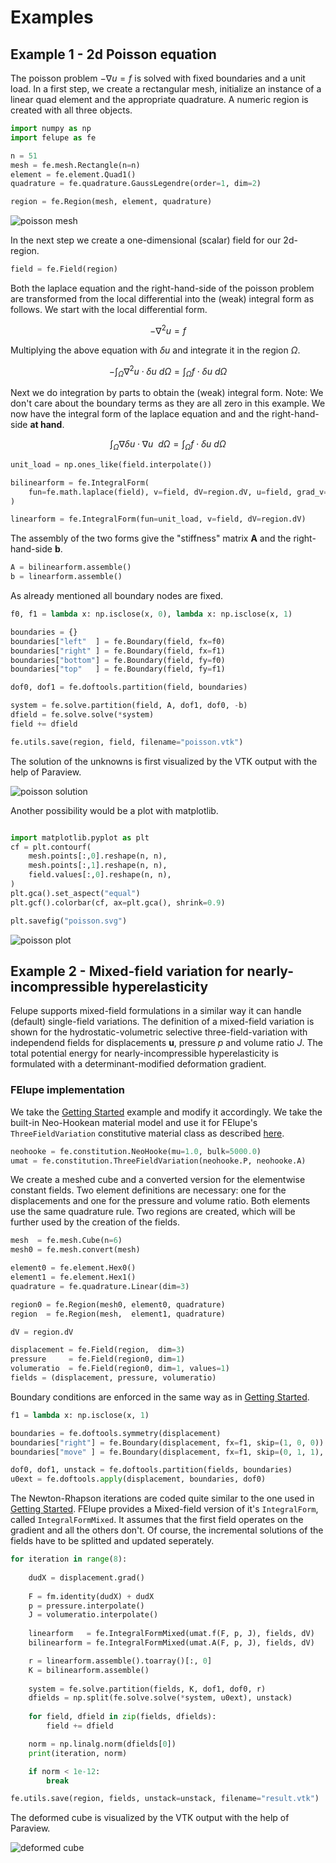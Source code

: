 # Examples

## Example 1 - 2d Poisson equation
The poisson problem $-\nabla u = f$ is solved with fixed boundaries and a unit load. In a first step, we create a rectangular mesh, initialize an instance of a linear quad element and the appropriate quadrature. A numeric region is created with all three objects.

```python
import numpy as np
import felupe as fe

n = 51
mesh = fe.mesh.Rectangle(n=n)
element = fe.element.Quad1()
quadrature = fe.quadrature.GaussLegendre(order=1, dim=2)

region = fe.Region(mesh, element, quadrature)
```

![poisson mesh](https://raw.githubusercontent.com/adtzlr/felupe/main/docs/images/poisson_mesh.png)

In the next step we create a one-dimensional (scalar) field for our 2d-region. 

```python
field = fe.Field(region)
```

Both the laplace equation and the right-hand-side of the poisson problem are transformed from the local differential into the (weak) integral form as follows. We start with the local differential form.

$$-\nabla^2 u = f$$

Multiplying the above equation with $\delta u$ and integrate it in the region $\Omega$.

$$-\int_\Omega \nabla^2 u \cdot \delta u \ d\Omega = \int_\Omega f \cdot \delta u \ d\Omega$$

Next we do integration by parts to obtain the (weak) integral form. Note: We don't care about the boundary terms as they are all zero in this example. We now have the integral form of the laplace equation and and the right-hand-side **at hand**.

$$\int_\Omega \nabla \delta u \cdot \nabla u\ \ d\Omega = \int_\Omega f \cdot \delta u \ d\Omega$$

```python
unit_load = np.ones_like(field.interpolate())

bilinearform = fe.IntegralForm(
    fun=fe.math.laplace(field), v=field, dV=region.dV, u=field, grad_v=True, grad_u=True
)

linearform = fe.IntegralForm(fun=unit_load, v=field, dV=region.dV)
```

The assembly of the two forms give the "stiffness" matrix $\bm{A}$ and the right-hand-side $\bm{b}$.

```python
A = bilinearform.assemble()
b = linearform.assemble()
```

As already mentioned all boundary nodes are fixed.

```python
f0, f1 = lambda x: np.isclose(x, 0), lambda x: np.isclose(x, 1)

boundaries = {}
boundaries["left"  ] = fe.Boundary(field, fx=f0)
boundaries["right" ] = fe.Boundary(field, fx=f1)
boundaries["bottom"] = fe.Boundary(field, fy=f0)
boundaries["top"   ] = fe.Boundary(field, fy=f1)

dof0, dof1 = fe.doftools.partition(field, boundaries)
```

```python
system = fe.solve.partition(field, A, dof1, dof0, -b)
dfield = fe.solve.solve(*system)
field += dfield

fe.utils.save(region, field, filename="poisson.vtk")
```

The solution of the unknowns is first visualized by the VTK output with the help of Paraview.

![poisson solution](https://raw.githubusercontent.com/adtzlr/felupe/main/docs/images/poisson_solution.png)

Another possibility would be a plot with matplotlib.

```python

import matplotlib.pyplot as plt
cf = plt.contourf(
    mesh.points[:,0].reshape(n, n), 
    mesh.points[:,1].reshape(n, n), 
    field.values[:,0].reshape(n, n),
)
plt.gca().set_aspect("equal")
plt.gcf().colorbar(cf, ax=plt.gca(), shrink=0.9)

plt.savefig("poisson.svg")
```

![poisson plot](https://raw.githubusercontent.com/adtzlr/felupe/main/docs/images/poisson.svg)

## Example 2 - Mixed-field variation for nearly-incompressible hyperelasticity
Felupe supports mixed-field formulations in a similar way it can handle (default) single-field variations. The definition of a mixed-field variation is shown for the hydrostatic-volumetric selective three-field-variation with independend fields for displacements $\bm{u}$, pressure $p$ and volume ratio $J$. The total potential energy for nearly-incompressible hyperelasticity is formulated with a determinant-modified deformation gradient.

### FElupe implementation
We take the [Getting Started](quickstart.md) example and modify it accordingly. We take the built-in Neo-Hookean material model and use it for FElupe's `ThreeFieldVariation` constitutive material class as described [here](guide.md).

```python
neohooke = fe.constitution.NeoHooke(mu=1.0, bulk=5000.0)
umat = fe.constitution.ThreeFieldVariation(neohooke.P, neohooke.A)
```

We create a meshed cube and a converted version for the elementwise constant fields. Two element definitions are necessary: one for the displacements and one for the pressure and volume ratio. Both elements use the same quadrature rule. Two regions are created, which will be further used by the creation of the fields.


```python
mesh  = fe.mesh.Cube(n=6)
mesh0 = fe.mesh.convert(mesh)

element0 = fe.element.Hex0()
element1 = fe.element.Hex1()
quadrature = fe.quadrature.Linear(dim=3)

region0 = fe.Region(mesh0, element0, quadrature)
region  = fe.Region(mesh,  element1, quadrature)

dV = region.dV

displacement = fe.Field(region,  dim=3)
pressure     = fe.Field(region0, dim=1)
volumeratio  = fe.Field(region0, dim=1, values=1)
fields = (displacement, pressure, volumeratio)
```

Boundary conditions are enforced in the same way as in [Getting Started](quickstart.md).

```python
f1 = lambda x: np.isclose(x, 1)

boundaries = fe.doftools.symmetry(displacement)
boundaries["right"] = fe.Boundary(displacement, fx=f1, skip=(1, 0, 0))
boundaries["move" ] = fe.Boundary(displacement, fx=f1, skip=(0, 1, 1), value=-0.4)

dof0, dof1, unstack = fe.doftools.partition(fields, boundaries)
u0ext = fe.doftools.apply(displacement, boundaries, dof0)
```

The Newton-Rhapson iterations are coded quite similar to the one used in [Getting Started](quickstart.md). FElupe provides a Mixed-field version of it's `IntegralForm`, called `IntegralFormMixed`. It assumes that the first field operates on the gradient and all the others don't. Of course, the incremental solutions of the fields have to be splitted and updated seperately.

```python
for iteration in range(8):
    
    dudX = displacement.grad()
    
    F = fm.identity(dudX) + dudX
    p = pressure.interpolate()
    J = volumeratio.interpolate()
    
    linearform   = fe.IntegralFormMixed(umat.f(F, p, J), fields, dV)
    bilinearform = fe.IntegralFormMixed(umat.A(F, p, J), fields, dV)

    r = linearform.assemble().toarray()[:, 0]
    K = bilinearform.assemble()
    
    system = fe.solve.partition(fields, K, dof1, dof0, r)
    dfields = np.split(fe.solve.solve(*system, u0ext), unstack)
    
    for field, dfield in zip(fields, dfields):
        field += dfield

    norm = np.linalg.norm(dfields[0])
    print(iteration, norm)

    if norm < 1e-12:
        break

fe.utils.save(region, fields, unstack=unstack, filename="result.vtk")
```

The deformed cube is visualized by the VTK output with the help of Paraview.

![deformed cube](https://raw.githubusercontent.com/adtzlr/felupe/main/docs/images/threefield_cube.png)